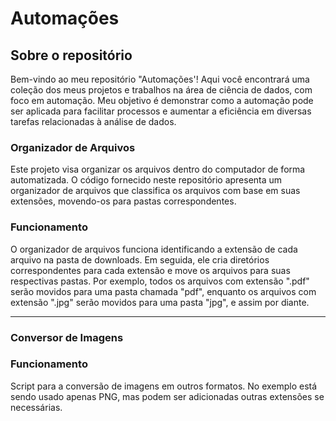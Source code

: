 # Automações 

## Sobre o repositório
Bem-vindo ao meu repositório "Automações'! Aqui você encontrará uma coleção dos meus projetos e trabalhos na área de ciência de dados, com foco em automação. Meu objetivo é demonstrar como a automação pode ser aplicada para facilitar processos e aumentar a eficiência em diversas tarefas relacionadas à análise de dados.

### Organizador de Arquivos
Este projeto visa organizar os arquivos dentro do computador de forma automatizada. O código fornecido neste repositório apresenta um organizador de arquivos que classifica os arquivos com base em suas extensões, movendo-os para pastas correspondentes.

### Funcionamento
O organizador de arquivos funciona identificando a extensão de cada arquivo na pasta de downloads. Em seguida, ele cria diretórios correspondentes para cada extensão e move os arquivos para suas respectivas pastas. Por exemplo, todos os arquivos com extensão ".pdf" serão movidos para uma pasta chamada "pdf", enquanto os arquivos com extensão ".jpg" serão movidos para uma pasta "jpg", e assim por diante.

--------------------------------------------------------------------------------------------------------

### Conversor de Imagens

### Funcionamento 

Script para a conversão de imagens em outros formatos. No exemplo está sendo usado apenas PNG, mas podem ser adicionadas outras extensões se necessárias.
